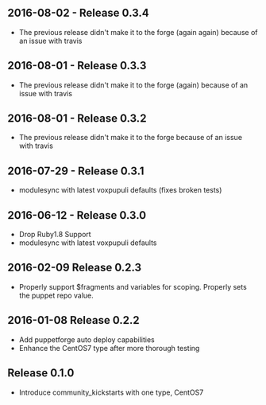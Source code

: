 ## 2016-08-02 - Release 0.3.4

* The previous release didn't make it to the forge (again again) because of an issue with travis


## 2016-08-01 - Release 0.3.3

* The previous release didn't make it to the forge (again) because of an issue with travis


## 2016-08-01 - Release 0.3.2

* The previous release didn't make it to the forge because of an issue with travis


## 2016-07-29 - Release 0.3.1

* modulesync with latest voxpupuli defaults (fixes broken tests)


## 2016-06-12 - Release 0.3.0

* Drop Ruby1.8 Support
* modulesync with latest voxpupuli defaults


## 2016-02-09 Release 0.2.3

* Properly support $fragments and variables for scoping. Properly sets the puppet repo value.


## 2016-01-08 Release 0.2.2

* Add puppetforge auto deploy capabilities
* Enhance the CentOS7 type after more thorough testing


## Release 0.1.0

* Introduce community_kickstarts with one type, CentOS7

